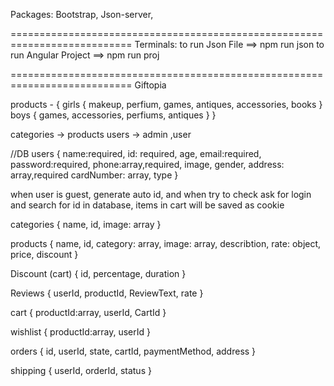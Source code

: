 Packages:
    Bootstrap, 
    Json-server,

===========================================================================
Terminals:
    to run Json File ==> npm run json
    to run Angular Project ==> npm run proj

===========================================================================
                                Giftopia                                         

products - {
	girls {
		makeup,
        perfium,
        games,
        antiques,
        accessories,
        books
	}
    boys {
        games,
        accessories,
        perfiums,
        antiques
    }
}

categories -> products
users -> admin ,user

//DB
users {
    name:required,
    id: required,
    age,
    email:required,
    password:required,
    phone:array,required,
    image,
    gender,
    address: array,required
    cardNumber: array,
    type
}

when user is guest, generate auto id, and when try to check ask for login and search for id in database, items in cart will be saved as cookie

categories {
    name,
    id,
    image: array
}

products {
    name,
    id,
    category: array,
    image: array,
    describtion,
    rate: object,
    price,
    discount
}

Discount (cart) {
    id,
    percentage,
    duration
}

Reviews {
    userId,
    productId,
    ReviewText,
    rate
}

cart {
    productId:array,
    userId,
    CartId
}

wishlist {
    productId:array,
    userId
}

orders {
    id,
    userId,
    state,
    cartId,
    paymentMethod,
    address
}

shipping {
    userId,
    orderId,
    status
}